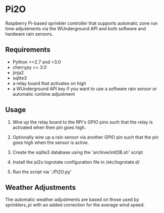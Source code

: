 Pi2O
====

Raspberry Pi-based sprinkler controller that supports automatic zone run time adjustments
via the WUnderground API and both software and hardware rain sensors.

Requirements
------------
 * Python >=2.7 and <3.0
 * cherrypy >= 3.0
 * jinja2
 * sqlite3
 * a relay board that activates on high
 * a WUnderground API key if you want to use a software rain sensor or automatic
   runtime adjustment

Usage
-----
  1) Wire up the relay board to the RPi's GPIO pins such that the relay is activated when
  then pin goes high.
  
  2) Optionally wire up a rain sensor via another GPIO pin such that the pin goes high 
     when the sensor is active.
  
  3) Create the sqlite3 database using the 'archive/initDB.sh' script
  
  4) Install the pi2o logrotate configuration file in /etc/logrotate.d/
  
  5) Run the script via './Pi2O.py'
  
Weather Adjustments
-------------------
The automatic weather adjustments are based on those used by sprinklers_pi with an added
correction for the average wind speed.
